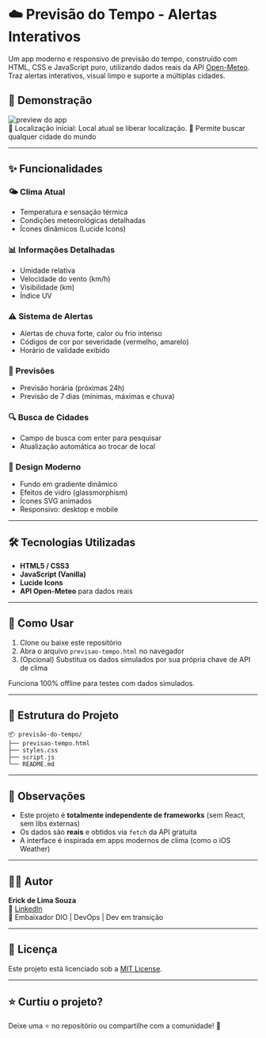 # ☁️ Previsão do Tempo - Alertas Interativos

Um app moderno e responsivo de previsão do tempo, construído com HTML, CSS e JavaScript puro, utilizando dados reais da API [Open-Meteo](https://open-meteo.com/). Traz alertas interativos, visual limpo e suporte a múltiplas cidades.

## 🚀 Demonstração

![preview do app](https://via.placeholder.com/800x400?text=Prévia+do+App)  
📍 Localização inicial: Local atual se liberar localização.
🔎 Permite buscar qualquer cidade do mundo

---

## ✨ Funcionalidades

### 🌤️ Clima Atual
- Temperatura e sensação térmica
- Condições meteorológicas detalhadas
- Ícones dinâmicos (Lucide Icons)

### 📊 Informações Detalhadas
- Umidade relativa
- Velocidade do vento (km/h)
- Visibilidade (km)
- Índice UV

### ⚠️ Sistema de Alertas
- Alertas de chuva forte, calor ou frio intenso
- Códigos de cor por severidade (vermelho, amarelo)
- Horário de validade exibido

### 📅 Previsões
- Previsão horária (próximas 24h)
- Previsão de 7 dias (mínimas, máximas e chuva)

### 🔍 Busca de Cidades
- Campo de busca com enter para pesquisar
- Atualização automática ao trocar de local

### 🎨 Design Moderno
- Fundo em gradiente dinâmico
- Efeitos de vidro (glassmorphism)
- Ícones SVG animados
- Responsivo: desktop e mobile

---

## 🛠️ Tecnologias Utilizadas

- **HTML5 / CSS3**
- **JavaScript (Vanilla)**
- **Lucide Icons**
- **API Open-Meteo** para dados reais

---

## 🧪 Como Usar

1. Clone ou baixe este repositório
2. Abra o arquivo `previsao-tempo.html` no navegador
3. (Opcional) Substitua os dados simulados por sua própria chave de API de clima

Funciona 100% offline para testes com dados simulados.

---

## 📁 Estrutura do Projeto

```
📦 previsão-do-tempo/
├── previsao-tempo.html
├── styles.css
├── script.js
└── README.md
```

---

## 📌 Observações

- Este projeto é **totalmente independente de frameworks** (sem React, sem libs externas)
- Os dados são **reais** e obtidos via `fetch` da API gratuita
- A interface é inspirada em apps modernos de clima (como o iOS Weather)

---

## 👨‍💻 Autor

**Erick de Lima Souza**  
🔗 [LinkedIn](https://www.linkedin.com/in/erickdelimasouza)  
💼 Embaixador DIO | DevOps | Dev em transição

---

## 📃 Licença

Este projeto está licenciado sob a [MIT License](LICENSE).

---

## ⭐ Curtiu o projeto?

Deixe uma ⭐ no repositório ou compartilhe com a comunidade! 🚀


